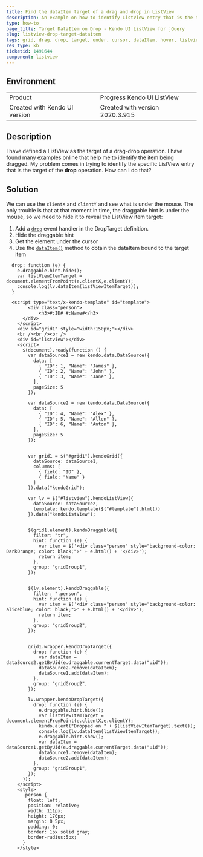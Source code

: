 ```yaml
---
title: Find the dataItem target of a drag and drop in ListView
description: An example on how to identify ListView entry that is the target of a dragdrop operation
type: how-to
page_title: Target DataItem on Drop - Kendo UI ListView for jQuery
slug: listview-drop-target-dataitem
tags: grid, drag, drop, target, under, cursor, dataItem, hover, listview, mouse
res_type: kb
ticketid: 1491644
component: listview
---
```


## Environment

<table>
 <tr>
  <td>Product</td>
  <td>Progress Kendo UI ListView</td>
 </tr>
 <tr>
  <td>Created with Kendo UI version</td>
  <td>Created with version 2020.3.915</td>
 </tr>
</table>

## Description

I have defined a ListView as the target of a drag-drop operation. I have found many examples online that help me to identify the item being dragged. My problem comes in trying to identify the specific ListView entry that is the target of the **drop** operation.  How can I do that?

## Solution

We can use the `clientX` and `clientY` and see what is under the mouse. The only trouble is that at that moment in time, the draggable hint is under the mouse, so we need to hide it to reveal the ListView item target:

1. Add a [`drop`](/api/javascript/ui/droptarget/events/drop) event handler in the DropTarget definition.
1. Hide the draggable hint
1. Get the element under the cursor
1. Use the [`dataItem()`](/api/javascript/ui/listview/methods/dataitem) method to obtain the dataItem bound to the target item

  ```
    drop: function (e) {
      e.draggable.hint.hide();
      var listViewItemTarget = document.elementFromPoint(e.clientX,e.clientY);
      console.log(lv.dataItem(listViewItemTarget));
    }
  ```

```dojo
  <script type="text/x-kendo-template" id="template">
        <div class="person">
            <h3>#:ID# #:Name#</h3>
      </div>
    </script>
    <div id="grid1" style="width:150px;"></div>
    <br /><br /><br />
    <div id="listview"></div>
    <script>
      $(document).ready(function () {
        var dataSource1 = new kendo.data.DataSource({
          data: [
            { "ID": 1, "Name": "James" },
            { "ID": 2, "Name": "John" },
            { "ID": 3, "Name": "Jane" },
          ],
          pageSize: 5
        });

        var dataSource2 = new kendo.data.DataSource({
          data: [
            { "ID": 4, "Name": "Alex" },
            { "ID": 5, "Name": "Allen" },
            { "ID": 6, "Name": "Anton" },
          ],
          pageSize: 5
        });


        var grid1 = $("#grid1").kendoGrid({
          dataSource: dataSource1,
          columns: [
            { field: "ID" },
            { field: "Name" }
          ]
        }).data("kendoGrid");

        var lv = $("#listview").kendoListView({
          dataSource: dataSource2,
          template: kendo.template($("#template").html())
        }).data("kendoListView");


        $(grid1.element).kendoDraggable({
          filter: "tr",
          hint: function (e) {
            var item = $('<div class="person" style="background-color: DarkOrange; color: black;">' + e.html() + '</div>');
            return item;
          },
          group: "gridGroup1",
        });


        $(lv.element).kendoDraggable({
          filter: ".person",
          hint: function (e) {
            var item = $('<div class="person" style="background-color: aliceblue; color: black;">' + e.html() + '</div>');
            return item;
          },
          group: "gridGroup2",
        });


        grid1.wrapper.kendoDropTarget({
          drop: function (e) {
            var dataItem = dataSource2.getByUid(e.draggable.currentTarget.data("uid"));
            dataSource2.remove(dataItem);
            dataSource1.add(dataItem);
          },
          group: "gridGroup2",
        });

        lv.wrapper.kendoDropTarget({
          drop: function (e) {
            e.draggable.hint.hide();
            var listViewItemTarget = document.elementFromPoint(e.clientX,e.clientY);
            kendo.alert("Dropped on " + $(listViewItemTarget).text());
            console.log(lv.dataItem(listViewItemTarget));
            e.draggable.hint.show();
            var dataItem = dataSource1.getByUid(e.draggable.currentTarget.data("uid"));
            dataSource1.remove(dataItem);
            dataSource2.add(dataItem);
          },
          group: "gridGroup1",
        });
      });
    </script>
    <style>
      .person {
        float: left;
        position: relative;
        width: 111px;
        height: 170px;
        margin: 0 5px;
        padding: 0;
        border: 1px solid gray;
        border-radius:5px;
      }
    </style>
```
